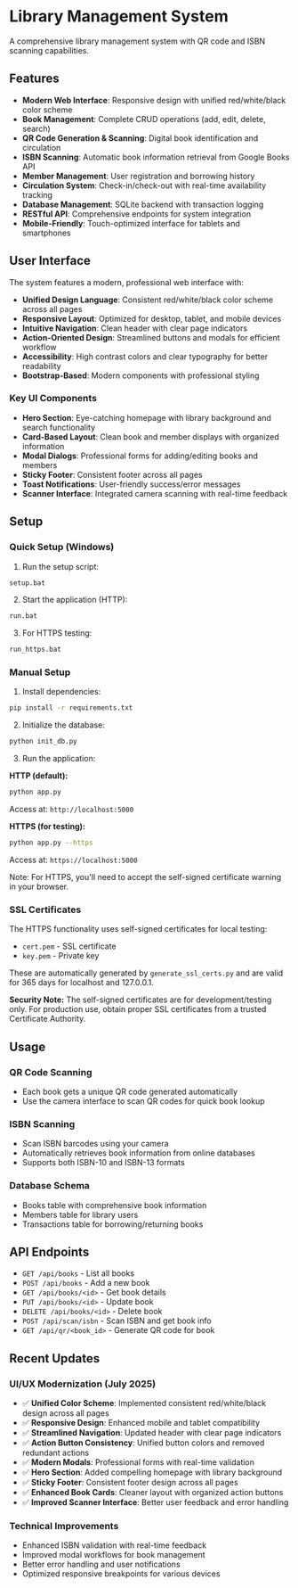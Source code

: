 # Library Management System

A comprehensive library management system with QR code and ISBN scanning capabilities.

## Features

- **Modern Web Interface**: Responsive design with unified red/white/black color scheme
- **Book Management**: Complete CRUD operations (add, edit, delete, search)
- **QR Code Generation & Scanning**: Digital book identification and circulation
- **ISBN Scanning**: Automatic book information retrieval from Google Books API
- **Member Management**: User registration and borrowing history
- **Circulation System**: Check-in/check-out with real-time availability tracking
- **Database Management**: SQLite backend with transaction logging
- **RESTful API**: Comprehensive endpoints for system integration
- **Mobile-Friendly**: Touch-optimized interface for tablets and smartphones

## User Interface

The system features a modern, professional web interface with:

- **Unified Design Language**: Consistent red/white/black color scheme across all pages
- **Responsive Layout**: Optimized for desktop, tablet, and mobile devices
- **Intuitive Navigation**: Clean header with clear page indicators
- **Action-Oriented Design**: Streamlined buttons and modals for efficient workflow
- **Accessibility**: High contrast colors and clear typography for better readability
- **Bootstrap-Based**: Modern components with professional styling

### Key UI Components

- **Hero Section**: Eye-catching homepage with library background and search functionality
- **Card-Based Layout**: Clean book and member displays with organized information
- **Modal Dialogs**: Professional forms for adding/editing books and members
- **Sticky Footer**: Consistent footer across all pages
- **Toast Notifications**: User-friendly success/error messages
- **Scanner Interface**: Integrated camera scanning with real-time feedback

## Setup

### Quick Setup (Windows)

1. Run the setup script:
```bash
setup.bat
```

2. Start the application (HTTP):
```bash
run.bat
```

3. For HTTPS testing:
```bash
run_https.bat
```

### Manual Setup

1. Install dependencies:
```bash
pip install -r requirements.txt
```

2. Initialize the database:
```bash
python init_db.py
```

3. Run the application:

**HTTP (default):**
```bash
python app.py
```
Access at: `http://localhost:5000`

**HTTPS (for testing):**
```bash
python app.py --https
```
Access at: `https://localhost:5000`

Note: For HTTPS, you'll need to accept the self-signed certificate warning in your browser.

### SSL Certificates

The HTTPS functionality uses self-signed certificates for local testing:
- `cert.pem` - SSL certificate
- `key.pem` - Private key

These are automatically generated by `generate_ssl_certs.py` and are valid for 365 days for localhost and 127.0.0.1.

**Security Note:** The self-signed certificates are for development/testing only. For production use, obtain proper SSL certificates from a trusted Certificate Authority.

## Usage

### QR Code Scanning
- Each book gets a unique QR code generated automatically
- Use the camera interface to scan QR codes for quick book lookup

### ISBN Scanning
- Scan ISBN barcodes using your camera
- Automatically retrieves book information from online databases
- Supports both ISBN-10 and ISBN-13 formats

### Database Schema
- Books table with comprehensive book information
- Members table for library users
- Transactions table for borrowing/returning books

## API Endpoints

- `GET /api/books` - List all books
- `POST /api/books` - Add a new book
- `GET /api/books/<id>` - Get book details
- `PUT /api/books/<id>` - Update book
- `DELETE /api/books/<id>` - Delete book
- `POST /api/scan/isbn` - Scan ISBN and get book info
- `GET /api/qr/<book_id>` - Generate QR code for book

## Recent Updates

### UI/UX Modernization (July 2025)
- ✅ **Unified Color Scheme**: Implemented consistent red/white/black design across all pages
- ✅ **Responsive Design**: Enhanced mobile and tablet compatibility
- ✅ **Streamlined Navigation**: Updated header with clear page indicators
- ✅ **Action Button Consistency**: Unified button colors and removed redundant actions
- ✅ **Modern Modals**: Professional forms with real-time validation
- ✅ **Hero Section**: Added compelling homepage with library background
- ✅ **Sticky Footer**: Consistent footer design across all pages
- ✅ **Enhanced Book Cards**: Cleaner layout with organized action buttons
- ✅ **Improved Scanner Interface**: Better user feedback and error handling

### Technical Improvements
- Enhanced ISBN validation with real-time feedback
- Improved modal workflows for book management
- Better error handling and user notifications
- Optimized responsive breakpoints for various devices
